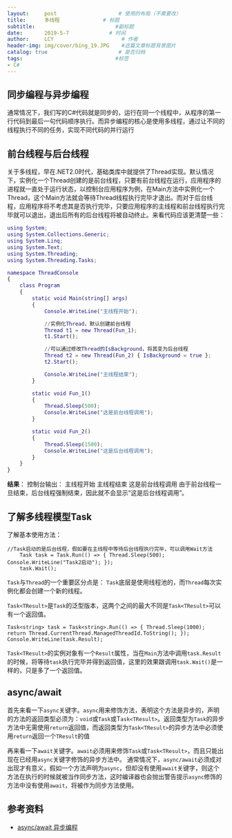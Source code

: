 ```yaml
---
layout:     post                    # 使用的布局（不需要改）
title:      多线程              # 标题 
subtitle:                          #副标题
date:       2019-5-7             # 时间
author:     LCY                      # 作者
header-img: img/cover/bing_19.JPG    #这篇文章标题背景图片
catalog: true                       # 是否归档
tags:                              #标签
- C#
---
```


## 同步编程与异步编程

通常情况下，我们写的C#代码就是同步的，运行在同一个线程中，从程序的第一行代码到最后一句代码顺序执行。而异步编程的核心是使用多线程，通过让不同的线程执行不同的任务，实现不同代码的并行运行

## 前台线程与后台线程

关于多线程，早在.NET2.0时代，基础类库中就提供了Thread实现。默认情况下，实例化一个Thread创建的是前台线程，只要有前台线程在运行，应用程序的进程就一直处于运行状态，以控制台应用程序为例，在Main方法中实例化一个Thread，这个Main方法就会等待Thread线程执行完毕才退出。而对于后台线程，应用程序将不考虑其是否执行完毕，只要应用程序的主线程和前台线程执行完毕就可以退出，退出后所有的后台线程将被自动终止。来看代码应该更清楚一些：

```matlab
using System;
using System.Collections.Generic;
using System.Linq;
using System.Text;
using System.Threading;
using System.Threading.Tasks;

namespace ThreadConsole
{
    class Program
    {
        static void Main(string[] args)
        {
            Console.WriteLine("主线程开始");

            //实例化Thread，默认创建前台线程
            Thread t1 = new Thread(Fun_1);
            t1.Start();

            //可以通过修改Thread的IsBackground，将其变为后台线程
            Thread t2 = new Thread(Fun_2) { IsBackground = true };
            t2.Start();

            Console.WriteLine("主线程结束");
        }

        static void Fun_1()
        {
            Thread.Sleep(500);
            Console.WriteLine("这是前台线程调用");
        }

        static void Fun_2()
        {
            Thread.Sleep(1500);
            Console.WriteLine("这是后台线程调用");
        }
    }
}
```


**结果**：
控制台输出：
    主线程开始
    主线程结束
    这是前台线程调用
由于前台线程一旦结束，后台线程强制结束，因此就不会显示“这是后台线程调用”。

## 了解多线程模型Task
了解基本使用方法：
```
//Task启动的是后台线程，假如要在主线程中等待后台线程执行完毕，可以调用Wait方法
    Task task = Task.Run(() => { Thread.Sleep(500); Console.WriteLine("Task2启动"); });
    task.Wait();
```
`Task`与`Thread`的一个重要区分点是：
`Task`底层是使用线程池的，而`Thread`每次实例化都会创建一个新的线程。

`Task<TResult>`是`Task`的泛型版本，这两个之间的最大不同是`Task<TResult>`可以有一个返回值。
```
Task<string> task = Task<string>.Run(() => { Thread.Sleep(1000); return Thread.CurrentThread.ManagedThreadId.ToString(); });
Console.WriteLine(task.Result);
```
`Task<TResult>`的实例对象有一个`Result`属性，当在`Main`方法中调用`task.Result`的时候，将等待`task`执行完毕并得到返回值，这里的效果跟调用`task.Wait()`是一样的，只是多了一个返回值。


## async/await 

首先来看一下`async`关键字。`async`用来修饰方法，表明这个方法是异步的，声明的方法的返回类型必须为：`void`或`Task`或T`ask<TResult>`。返回类型为`Task`的异步方法中无需使用`return`返回值，而返回类型为`Task<TResult>`的异步方法中必须使用`return`返回一个`TResult`的值

再来看一下`await`关键字。`await`必须用来修饰`Task`或`Task<TResult>`，而且只能出现在已经用`async`关键字修饰的异步方法中。
通常情况下，`async/await`必须成对出现才有意义，假如一个方法声明为`async`，但却没有使用`await`关键字，则这个方法在执行的时候就被当作同步方法，这时编译器也会抛出警告提示`async`修饰的方法中没有使用`await`，将被作为同步方法使用。



























## 参考资料
+ [async/await 异步编程](https://www.cnblogs.com/teroy/p/4015461.html)